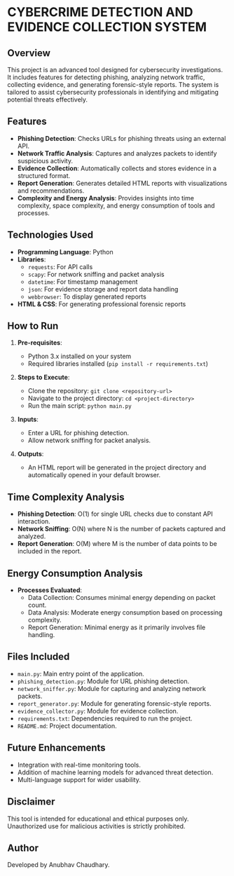 
# CYBERCRIME DETECTION AND EVIDENCE COLLECTION SYSTEM

## Overview
This project is an advanced tool designed for cybersecurity investigations. It includes features for detecting phishing, analyzing network traffic, collecting evidence, and generating forensic-style reports. The system is tailored to assist cybersecurity professionals in identifying and mitigating potential threats effectively.

## Features
- **Phishing Detection**: Checks URLs for phishing threats using an external API.
- **Network Traffic Analysis**: Captures and analyzes packets to identify suspicious activity.
- **Evidence Collection**: Automatically collects and stores evidence in a structured format.
- **Report Generation**: Generates detailed HTML reports with visualizations and recommendations.
- **Complexity and Energy Analysis**: Provides insights into time complexity, space complexity, and energy consumption of tools and processes.

## Technologies Used
- **Programming Language**: Python
- **Libraries**:
  - `requests`: For API calls
  - `scapy`: For network sniffing and packet analysis
  - `datetime`: For timestamp management
  - `json`: For evidence storage and report data handling
  - `webbrowser`: To display generated reports
- **HTML & CSS**: For generating professional forensic reports

## How to Run
1. **Pre-requisites**:
   - Python 3.x installed on your system
   - Required libraries installed (`pip install -r requirements.txt`)

2. **Steps to Execute**:
   - Clone the repository: `git clone <repository-url>`
   - Navigate to the project directory: `cd <project-directory>`
   - Run the main script: `python main.py`

3. **Inputs**:
   - Enter a URL for phishing detection.
   - Allow network sniffing for packet analysis.

4. **Outputs**:
   - An HTML report will be generated in the project directory and automatically opened in your default browser.

## Time Complexity Analysis
- **Phishing Detection**: O(1) for single URL checks due to constant API interaction.
- **Network Sniffing**: O(N) where N is the number of packets captured and analyzed.
- **Report Generation**: O(M) where M is the number of data points to be included in the report.

## Energy Consumption Analysis
- **Processes Evaluated**:
  - Data Collection: Consumes minimal energy depending on packet count.
  - Data Analysis: Moderate energy consumption based on processing complexity.
  - Report Generation: Minimal energy as it primarily involves file handling.



## Files Included
- `main.py`: Main entry point of the application.
- `phishing_detection.py`: Module for URL phishing detection.
- `network_sniffer.py`: Module for capturing and analyzing network packets.
- `report_generator.py`: Module for generating forensic-style reports.
- `evidence_collector.py`: Module for evidence collection.
- `requirements.txt`: Dependencies required to run the project.
- `README.md`: Project documentation.

## Future Enhancements
- Integration with real-time monitoring tools.
- Addition of machine learning models for advanced threat detection.
- Multi-language support for wider usability.

## Disclaimer
This tool is intended for educational and ethical purposes only. Unauthorized use for malicious activities is strictly prohibited.

## Author
Developed by Anubhav Chaudhary.
